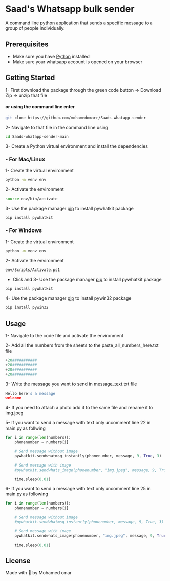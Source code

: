 # Saad's Whatsapp bulk sender
A command line python application that sends a specific message to a group of people individually. 

## Prerequisites

 - Make sure you have [Python](https://www.python.org/downloads/) installed
- Make sure your whatsapp account is opened on your browser

## Getting Started
1- First download the package through the green code button => Download Zip => unzip that file
#### or using the command line enter 
```bash
git clone https://github.com/mohamedomarr/Saads-whatapp-sender
```
2- Navigate to that file in the command line using
```bash
cd Saads-whatapp-sender-main
```
3- Create a Python virtual environment and install the dependencies

### - For Mac/Linux
1- Create the virtual environment
```bash
python -m venv env
```
2- Activate the environment
```bash
source env/bin/activate
```
3- Use the package manager [pip](https://pip.pypa.io/en/stable/) to install pywhatkit package
```bash
pip install pywhatkit
```

### - For Windows
1- Create the virtual environment
```bash
python -m venv env
```
2- Activate the environment
```bash
env/Scripts/Activate.ps1
```
- Click and 
3- Use the package manager [pip](https://pip.pypa.io/en/stable/) to install pywhatkit package
```bash
pip install pywhatkit
```
4- Use the package manager [pip](https://pip.pypa.io/en/stable/) to install pywin32 package
```bash
pip install pywin32
```

## Usage
1- Navigate to the code file and activate the environment

2- Add all the numbers from the sheets to the paste_all_numbers_here.txt file
```python
+20###########
+20###########
+20###########
+20###########
```
3- Write the message you want to send in message_text.txt file
```python
Hello here's a message
welcome
```
4- If you need to attach a photo add it to the same file and rename it to img.jpeg

5- If you want to send a message with text only uncomment line 22 in main.py as follwing
```python
for i in range(len(numbers)):
    phonenumber = numbers[i]

    # Send message without image
    pywhatkit.sendwhatmsg_instantly(phonenumber, message, 9, True, 3)

    # Send message with image
    #pywhatkit.sendwhats_image(phonenumber, "img.jpeg", message, 9, True, 3)

    time.sleep(0.01)
```

6- If you want to send a message with text only uncomment line 25 in main.py as following
```python
for i in range(len(numbers)):
    phonenumber = numbers[i]

    # Send message without image
    #pywhatkit.sendwhatmsg_instantly(phonenumber, message, 9, True, 3)

    # Send message with image
    pywhatkit.sendwhats_image(phonenumber, "img.jpeg", message, 9, True, 3)

    time.sleep(0.01)
```


## License
Made with 🖤 by Mohamed omar
